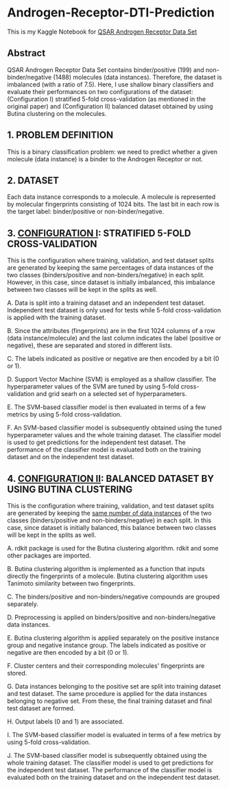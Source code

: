 # Androgen-Receptor-DTI-Prediction
This is my Kaggle Notebook for [QSAR Androgen Receptor Data Set](https://www.kaggle.com/datasets/ishandutta/qsar-androgen-receptor-data-set)
 ## **Abstract** 

QSAR Androgen Receptor Data Set contains binder/positive (199) and non-binder/negative (1488) molecules (data instances). Therefore, the dataset is imbalanced (with a ratio of 7.5). Here, I use shallow binary classifiers and evaluate their performances on two configurations of the dataset:  (Configuration I) stratified 5-fold cross-validation (as mentioned in the original paper) and (Configuration II) balanced dataset obtained by using Butina clustering on the molecules. 

 ## **1. PROBLEM DEFINITION**

This is a binary classification problem: we need to predict whether a given molecule (data instance) is a binder to the Androgen Receptor or not. 

## **2. DATASET**

Each data instance corresponds to a molecule. A molecule is represented by molecular fingerprints consisting of 1024 bits. The last bit in each row is the target label: binder/positive or non-binder/negative.

## **3. <u>CONFIGURATION I</u>: STRATIFIED 5-FOLD CROSS-VALIDATION**

This is the configuration where training, validation, and  test dataset splits are generated by keeping the same percentages of data instances of the two classes (binders/positive and non-binders/negative) in each split. However, in this case, since dataset is initially imbalanced, this imbalance between two classes will be kept in the splits as well.

A. Data is split into a training dataset and an independent test dataset. Independent test dataset is only used for tests while 5-fold cross-validation is applied with the training dataset.

B. Since the attributes (fingerprints) are in the first 1024 columns of a row (data instance/molecule) and the last column indicates the label (positive or negative), these are separated and stored in different lists.

C. The labels indicated as positive or negative are then encoded by a bit (0 or 1).

D. Support Vector Machine (SVM) is employed as a shallow classifier. The hyperparameter values of the SVM are tuned by using 5-fold cross-validation and grid searh on a selected set of hyperparameters. 

E. The SVM-based classifier model is then evaluated in terms of a few metrics by using 5-fold cross-validation. 

F. An SVM-based classifier model is subsequently obtained using the tuned hyperparameter values and the whole training dataset. The classifier model is used to get predictions for the independent test dataset. The performance of the classifier model is evaluated both on the training dataset and on the independent test dataset.

## **4. <u>CONFIGURATION II</u>: BALANCED DATASET BY USING BUTINA CLUSTERING**

This is the configuration where training, validation, and  test dataset splits are generated by keeping the <u>same number of data instances</u> of the two classes (binders/positive and non-binders/negative) in each split. In this case, since dataset is initially balanced, this balance between two classes will be kept in the splits as well.

A. rdkit package is used for the Butina clustering algorithm. rdkit and some other packages are imported.

B. Butina clustering algorithm is implemented as a function that inputs directly the fingerprints of a molecule. Butina clustering algorithm uses Tanimoto similarity between two fingerprints.

C. The binders/positive and non-binders/negative compounds are grouped separately. 

D. Preprocessing is applied on binders/positive and non-binders/negative data instances.

E. Butina clustering algorithm is applied separately on the positive instance group and negative instance group. 
The labels indicated as positive or negative are then encoded by a bit (0 or 1).

F. Cluster centers and their corresponding molecules' fingerprints are stored.

G. Data instances belonging to the positive set are split into training dataset and test dataset. The same procedure is applied for the data instances belonging to negative set. From these, the final training dataset and final test dataset are formed.

H. Output labels (0 and 1) are associated.

I. The SVM-based classifier model is evaluated in terms of a few metrics by using 5-fold cross-validation. 

J. The SVM-based classifier model is subsequently obtained using the whole training dataset. The classifier model is used to get predictions for the independent test dataset. The performance of the classifier model is evaluated both on the training dataset and on the independent test dataset.
